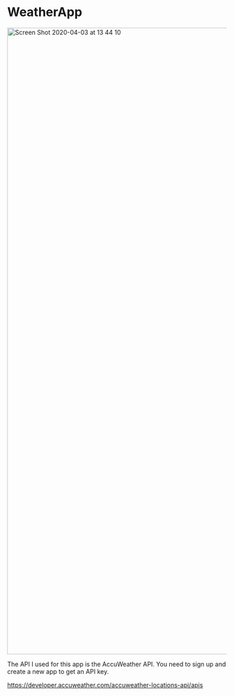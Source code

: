 # WeatherApp

<img width="1439" alt="Screen Shot 2020-04-03 at 13 44 10" src="https://user-images.githubusercontent.com/47301878/78503902-3c4edd80-7772-11ea-827b-97c9932d54b5.png">

The API I used for this app is the AccuWeather API.
You need to sign up and create a new app to get an API key.

https://developer.accuweather.com/accuweather-locations-api/apis
